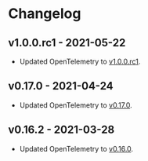 # Changelog

## v1.0.0.rc1 - 2021-05-22

- Updated OpenTelemetry to
  [v1.0.0.rc1](https://github.com/open-telemetry/opentelemetry-ruby/blob/main/api/CHANGELOG.md#v100rc1--2021-05-21).

## v0.17.0 - 2021-04-24

- Updated OpenTelemetry to
  [v0.17.0](https://github.com/open-telemetry/opentelemetry-ruby/blob/main/api/CHANGELOG.md#v0170--2021-04-22).

## v0.16.2 - 2021-03-28

- Updated OpenTelemetry to
  [v0.16.0](https://github.com/open-telemetry/opentelemetry-ruby/blob/main/api/CHANGELOG.md#v0160--2021-03-17).
